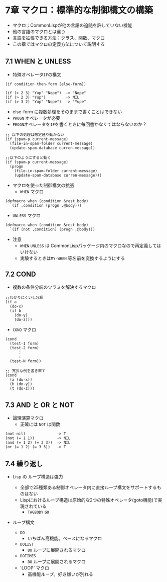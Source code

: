 # 7章 マクロ：標準的な制御構文の構築

- マクロ；CommonLispが他の言語の追随を許していない機能
- 他の言語のマクロとは違う
- 言語を拡張できる方法；クラス、関数、マクロ
- この章ではマクロの定義方法について説明する

## 7.1 WHEN と UNLESS

- 特殊オペレータ`IF`の構文
```
(if condition then-form [else-form])

(if (> 2 3) "Yup" "Nope")  -> "Nope"
(if (> 2 3) "Yup")         -> NIL
(if (> 3 2) "Yup" "Nope")  -> "Yupe"
```
  - else-form に複数処理をそのままで書くことはできない
  - `PROGN` オペレータが必要
  - `PROGN`オペレータを`IF`を書くときに毎回書かなくてはならないのか？
```
;; 以下の処理は想定通り動かない
(if (spam-p current-message)
  (file-in-spam-folder current-message)
  (update-spam-database curren-message))

;;以下のようにすると動く
(if (spam-p current-message)
  (progn
    (file-in-spam-folder current-message)
    (update-spam-database curren-message)))
```

- マクロを使った制御構文の拡張
  - `WHEN` マクロ
```
(defmacro when (condition &rest body)
  `(if ,condition (progn ,@body)))
```
  - `UNLESS` マクロ
```
(defmacro when (condition &rest body)
  `(if (not ,condition) (progn ,@body)))
```
- 注意
  - `WHEN` `UNLESS` は CommonLispパッケージ内のマクロなので再定義してはいけない
  - 実験するときは`MY-WHEN` 等名前を変換するようにする

## 7.2 COND

- 複数の条件分岐のツラミを解決するマクロ
```
;;わかりにくいし冗長
(if a
  (do-x)
  (if b
    (do-y)
    (do-z)))
```

- `COND` マクロ
```
(cond
  (test-1 form)
  (test-2 form)
      :
      :
  (test-N form))

;; 冗長な例を書き直す
(cond
  (a (do-x))
  (b (do-y))
  (t (do-z)))
```

## 7.3 AND と OR と NOT

- 論理演算マクロ
  - 正確には `NOT` は関数

```
(not nil)              -> T
(not (= 1 1))          -> NIL
(and (= 1 2) (= 3 3))  -> NIL
(or (= 1 2) (= 3 3))   -> T
```

## 7.4 繰り返し

- Lisp の ループ構造は強力
  - 全部で25種類ある制御オペレータ内に直接ループ構文をサポートするものはない
  - Lispにおけるループ構造は原始的な2つの特殊オペレータ(goto機能)で実現されている
    - `TAGBODY` `GO`

- ループ構文
  - `DO`
    - いちばん高機能。ベースになるマクロ
  - `DOLIST`
    - `DO` ループに展開されるマクロ
  - `DOTIMES`
    - `DO` ループに展開されるマクロ
  - 'LOOP' マクロ
    - 高機能ループ。好き嫌いが別れる


